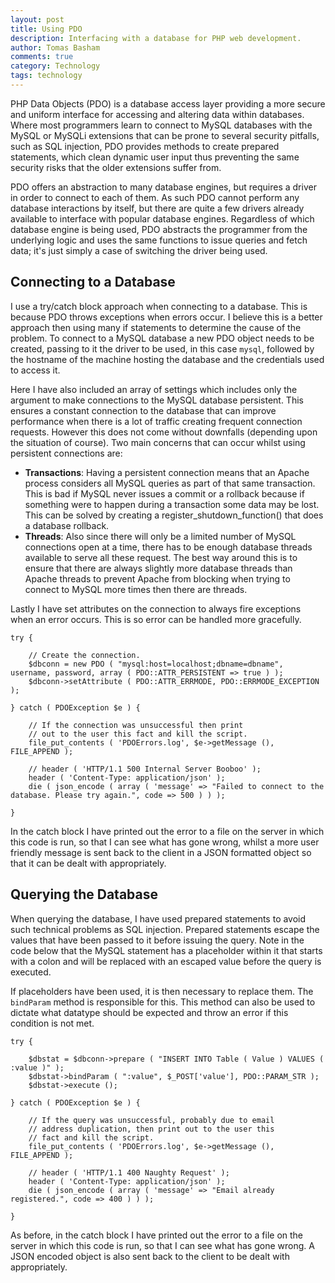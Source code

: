 ```yaml
---
layout: post
title: Using PDO
description: Interfacing with a database for PHP web development.
author: Tomas Basham
comments: true
category: Technology
tags: technology
---
```

PHP Data Objects (PDO) is a database access layer providing a more secure and uniform interface for accessing and altering data within
databases. Where most programmers learn to connect to MySQL databases with the MySQL or MySQLi extensions that can be prone to several
security pitfalls, such as SQL injection, PDO provides methods to create prepared statements, which clean dynamic user input thus
preventing the same security risks that the older extensions suffer from.

PDO offers an abstraction to many database engines, but requires a driver in order to connect to each of them. As such PDO cannot
perform any database interactions by itself, but there are quite a few drivers already available to interface with popular database
engines. Regardless of which database engine is being used, PDO abstracts the programmer from the underlying logic and uses the same
functions to issue queries and fetch data; it's just simply a case of switching the driver being used.

Connecting to a Database
------------------------

I use a try/catch block approach when connecting to a database. This is because PDO throws exceptions when errors occur. I believe this
is a better approach then using many if statements to determine the cause of the problem. To connect to a MySQL database a new PDO
object needs to be created, passing to it the driver to be used, in this case `mysql`, followed by the hostname of the machine hosting
the database and the credentials used to access it.

Here I have also included an array of settings which includes only the argument to make connections to the MySQL database persistent.
This ensures a constant connection to the database that can improve performance when there is a lot of traffic creating frequent
connection requests. However this does not come without downfalls (depending upon the situation of course). Two main concerns that can
occur whilst using persistent connections are:

  - **Transactions**: Having a persistent connection means that an Apache process considers all MySQL queries as part of that same transaction. This is bad if MySQL never issues a commit or a rollback because if something were to happen during a transaction some data may be lost. This can be solved by creating a register_shutdown_function() that does a database rollback.
  - **Threads**: Also since there will only be a limited number of MySQL connections open at a time, there has to be enough database threads available to serve all these request. The best way around this is to ensure that there are always slightly more database threads than Apache threads to prevent Apache from blocking when trying to connect to MySQL more times then there are threads.

Lastly I have set attributes on the connection to always fire exceptions when an error occurs. This is so error can be handled more
gracefully.


	try {

        // Create the connection.
        $dbconn = new PDO ( "mysql:host=localhost;dbname=dbname", username, password, array ( PDO::ATTR_PERSISTENT => true ) );
        $dbconn->setAttribute ( PDO::ATTR_ERRMODE, PDO::ERRMODE_EXCEPTION );

    } catch ( PDOException $e ) {

        // If the connection was unsuccessful then print
        // out to the user this fact and kill the script.
        file_put_contents ( 'PDOErrors.log', $e->getMessage (), FILE_APPEND );

        // header ( 'HTTP/1.1 500 Internal Server Booboo' );
        header ( 'Content-Type: application/json' );
        die ( json_encode ( array ( 'message' => "Failed to connect to the database. Please try again.", code => 500 ) ) );

    }


In the catch block I have printed out the error to a file on the server in which this code is run, so that I can see what has gone
wrong, whilst a more user friendly message is sent back to the client in a JSON formatted object so that it can be dealt with
appropriately.

Querying the Database
---------------------

When querying the database, I have used prepared statements to avoid such technical problems as SQL injection. Prepared statements
escape the values that have been passed to it before issuing the query. Note in the code below that the MySQL statement has a
placeholder within it that starts with a colon and will be replaced with an escaped value before the query is executed.

If placeholders have been used, it is then necessary to replace them. The `bindParam` method is responsible for this. This method can
also be used to dictate what datatype should be expected and throw an error if this condition is not met.


	try {

		$dbstat = $dbconn->prepare ( "INSERT INTO Table ( Value ) VALUES ( :value )" );
		$dbstat->bindParam ( ":value", $_POST['value'], PDO::PARAM_STR );
		$dbstat->execute ();

	} catch ( PDOException $e ) {

		// If the query was unsuccessful, probably due to email
		// address duplication, then print out to the user this
		// fact and kill the script.
		file_put_contents ( 'PDOErrors.log', $e->getMessage (), FILE_APPEND );

		// header ( 'HTTP/1.1 400 Naughty Request' );
		header ( 'Content-Type: application/json' );
		die ( json_encode ( array ( 'message' => "Email already registered.", code => 400 ) ) );

	}


As before, in the catch block I have printed out the error to a file on the server in which this code is run, so that I can see what
has gone wrong. A JSON encoded object is also sent back to the client to be dealt with appropriately.
